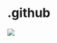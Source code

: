 # .github

![](https://tenor.com/en-GB/view/marlon-brando-stanley-kowalski-hey-stella-stella-tennessee-williams-gif-8966298439550155928.gif)

